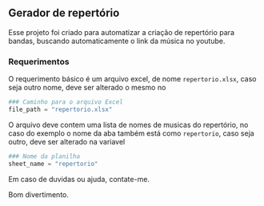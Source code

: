 ## Gerador de repertório
Esse projeto foi criado para automatizar a criação de repertório para bandas, buscando automaticamente o link da música no youtube.


### Requerimentos
O requerimento básico é um arquivo excel, de nome `repertorio.xlsx`, caso seja outro nome, deve ser alterado o mesmo no 

```python
### Caminho para o arquivo Excel
file_path = "repertorio.xlsx"
```

O arquivo deve contem uma lista de nomes de musicas do repertório, no caso do exemplo o nome da aba também está como `repertorio`, caso seja outro, deve ser alterado na variavel

```python
### Nome da planilha
sheet_name = "repertorio"
```

Em caso de duvidas ou ajuda, contate-me.

Bom divertimento.

